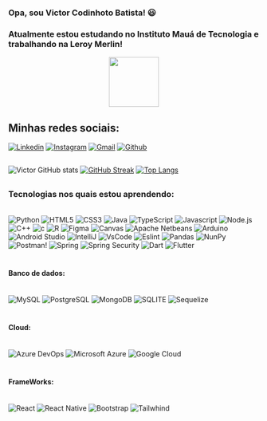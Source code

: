 ### Opa, sou Victor Codinhoto Batista! 😃

### Atualmente estou estudando no Instituto Mauá de Tecnologia e trabalhando na Leroy Merlin!
<div id="header" align="center">
  <img src="[https://www.pngwing.com/pt/free-png-akqqx](https://www.leroymerlin.com.br/)" width="100"/>
</div>

## Minhas redes sociais:

[![Linkedin](https://img.shields.io/badge/LinkedIn-0077B5?style=for-the-badge&logo=linkedin&logoColor=white)](https://www.linkedin.com/in/victor-codinhoto-batista-b34297286/)
[![Instagram](https://img.shields.io/badge/Instagram-E4405F?style=for-the-badge&logo=instagram&logoColor=white)](https://www.instagram.com/victor_codinhoto/)
[![Gmail](https://img.shields.io/badge/Gmail-D14836?style=for-the-badge&logo=gmail&logoColor=white)](https://mail.google.com/mail/u/0/?tab=rm&ogbl#inbox?compose=DmwnWrRlRHrGxjXPvbGrkGFChBvFLsrCKFZRTfLFpRwTRmVpzMCHMLbWPmDCjNNcvrnRpxhdtqWv)
[![Github](https://img.shields.io/badge/GitHub-100000?style=for-the-badge&logo=github&logoColor=white)](https://github.com/VictorCodinhoto/VictorCodinhoto/edit/main/README.md)


##


![Victor GitHub stats](https://github-readme-stats.vercel.app/api?username=VictorCodinhoto&show_icons=true&theme=neon)
[![GitHub Streak](https://github-readme-streak-stats.herokuapp.com?user=VictorCodinhoto&theme=neon&hide_border=true&border_radius=6.5&locale=pt_BR&date_format=j%20M%5B%20Y%5D&card_width=505&card_height=199)](https://git.io/streak-stats)
[![Top Langs](https://github-readme-stats.vercel.app/api/top-langs/?username=VictorCodinhoto&show_icons=true&theme=neon)](https://github.com/anuraghazra/github-readme-stats)

##

### Tecnologias nos quais estou aprendendo:

<div style="display: inline block"><br/>
    <img  alt="Python" src="https://img.shields.io/badge/Python-3776AB?style=for-the-badge&logo=python&logoColor=yellow"/>
    <img  alt="HTML5" src="https://img.shields.io/badge/HTML5-E34F26?style=for-the-badge&logo=html5&logoColor=white"/>
    <img  alt="CSS3" src="https://img.shields.io/badge/CSS3-1572B6?style=for-the-badge&logo=css3&logoColor=white"/>
    <img  alt="Java" src="https://img.shields.io/badge/Java-ED8B00?style=for-the-badge&logo=openjdk&logoColor=white"/>
    <img  alt="TypeScript" src="https://img.shields.io/badge/TypeScript-007ACC?style=for-the-badge&logo=typescript&logoColor=white"/>
    <img  alt="Javascript" src="https://img.shields.io/badge/JavaScript-F7DF1E?style=for-the-badge&logo=javascript&logoColor=black"/>
    <img  alt="Node.js" src="https://img.shields.io/badge/Node.js-43853D?style=for-the-badge&logo=node.js&logoColor=white"/>
    <img  alt="C++" src="https://img.shields.io/badge/C%2B%2B-00599C?style=for-the-badge&logo=c%2B%2B&logoColor=white"/>
    <img  alt="c" src="https://img.shields.io/badge/C-00599C?style=for-the-badge&logo=c&logoColor=white"/>
    <img  alt="R" src="https://img.shields.io/badge/R-276DC3?style=for-the-badge&logo=r&logoColor=white"/>
    <img  alt="Figma" src="https://img.shields.io/badge/Figma-F24E1E?style=for-the-badge&logo=figma&logoColor=white"/>
    <img  alt="Canvas" src="https://img.shields.io/badge/Canva-%2300C4CC.svg?&style=for-the-badge&logo=Canva&logoColor=white"/>
    <img  alt="Apache Netbeans" src="https://img.shields.io/badge/apache%20netbeans-1B6AC6?style=for-the-badge&logo=apache%20netbeans%20IDE&logoColor=white"/>
    <img  alt="Arduino" src="https://img.shields.io/badge/Arduino_IDE-00979D?style=for-the-badge&logo=arduino&logoColor=white"/>
    <img  alt="Android Studio" src="https://img.shields.io/badge/Android_Studio-3DDC84?style=for-the-badge&logo=android-studio&logoColor=white"/>
    <img  alt="IntelliJ" src="https://img.shields.io/badge/IntelliJ_IDEA-000000.svg?style=for-the-badge&logo=intellij-idea&logoColor=white"/>
    <img  alt="VsCode" src="https://img.shields.io/badge/Visual_Studio_Code-0078D4?style=for-the-badge&logo=visual%20studio%20code&logoColor=white"/>
    <img  alt="Eslint" src="https://img.shields.io/badge/eslint-3A33D1?style=for-the-badge&logo=eslint&logoColor=white"/>
    <img  alt="Pandas" src="https://camo.githubusercontent.com/05cab52d05663cecbe47a23ca71075ba81b9080dd50561d0f76eb46e902cfef8/68747470733a2f2f696d672e736869656c64732e696f2f62616467652f70616e6461732d2532333135303435382e7376673f7374796c653d666f722d7468652d6261646765266c6f676f3d70616e646173266c6f676f436f6c6f723d7768697465"/>
    <img  alt="NunPy" src="https://camo.githubusercontent.com/6631ab3e404c95feff2366126736bf6b3759e4be11357ea07405a3527b9a3138/68747470733a2f2f696d672e736869656c64732e696f2f62616467652f6e756d70792d2532333031333234332e7376673f7374796c653d666f722d7468652d6261646765266c6f676f3d6e756d7079266c6f676f436f6c6f723d7768697465"/>
    <img  alt="Postman!" src="https://camo.githubusercontent.com/8bc77ae2c6ec0a97c7692ec54d53c49d3c4637e9c64ee63f7b45cf14a50e8177/68747470733a2f2f696d672e736869656c64732e696f2f62616467652f506f73746d616e2d4646364333373f7374796c653d666f722d7468652d6261646765266c6f676f3d706f73746d616e266c6f676f436f6c6f723d7768697465"/>
    <img  alt="Spring" src="https://img.shields.io/badge/Spring-6DB33F?style=for-the-badge&logo=spring&logoColor=white"/>
    <img  alt="Spring Security" src="https://img.shields.io/badge/Spring_Security-6DB33F?style=for-the-badge&logo=Spring-Security&logoColor=white"/>
    <img  alt="Dart" src="https://img.shields.io/badge/Dart-0175C2?style=for-the-badge&logo=dart&logoColor=white"/>
    <img  alt="Flutter" src="https://img.shields.io/badge/Flutter-02569B?style=for-the-badge&logo=flutter&logoColor=white"/>




</div>

#

#### Banco de dados:
<div style="display: inline block"><br/>
    <img  alt="MySQL" src="https://img.shields.io/badge/MySQL-00000F?style=for-the-badge&logo=mysql&logoColor=white"/>
    <img  alt="PostgreSQL" src="https://img.shields.io/badge/PostgreSQL-316192?style=for-the-badge&logo=postgresql&logoColor=white"/>
    <img  alt="MongoDB" src="https://img.shields.io/badge/MongoDB-4EA94B?style=for-the-badge&logo=mongodb&logoColor=white"/>
    <img  alt="SQLITE" src="https://img.shields.io/badge/SQLite-07405E?style=for-the-badge&logo=sqlite&logoColor=white"/>
    <img  alt="Sequelize" src="https://img.shields.io/badge/sequelize-323330?style=for-the-badge&logo=sequelize&logoColor=blue"/>
</div>


#

#### Cloud:
<div style="display: inline block"><br/>
    <img  alt="Azure DevOps" src="https://img.shields.io/badge/Azure_DevOps-0078D7?style=for-the-badge&logo=azure-devops&logoColor=white"/>
    <img  alt="Microsoft Azure" src="https://img.shields.io/badge/microsoft%20azure-0089D6?style=for-the-badge&logo=microsoft-azure&logoColor=white"/>
    <img  alt="Google Cloud" src="https://img.shields.io/badge/Google_Cloud-4285F4?style=for-the-badge&logo=google-cloud&logoColor=white"/>
    



</div>

#

#### FrameWorks:
<div style="display: inline block"><br/>
    <img  alt="React" src="https://img.shields.io/badge/React-20232A?style=for-the-badge&logo=react&logoColor=61DAFB"/>
    <img  alt="React Native" src="https://img.shields.io/badge/React_Native-20232A?style=for-the-badge&logo=react&logoColor=61DAFB"/>
    <img  alt="Bootstrap" src="https://img.shields.io/badge/Bootstrap-563D7C?style=for-the-badge&logo=bootstrap&logoColor=white"/>
    <img  alt="Tailwhind" src="https://img.shields.io/badge/Tailwind_CSS-38B2AC?style=for-the-badge&logo=tailwind-css&logoColor=white"/>




</div>

